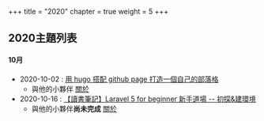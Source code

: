 +++
title = "2020"
chapter = true
weight = 5
+++

## 2020主題列表
#### 10月
* 2020-10-02 : [用 hugo 搭配 github page 打造一個自己的部落格](/2020/10/setting-github-page-with-hugo)
    + 與他的小夥伴 [關於](/2020/10/setting-github-page-with-hugo-murmur)
* 2020-10-16 : [【讀書筆記】Laravel 5 for beginner 新手道場 -- 初探&建環境](/2020/10/laravel5-book-kj-01)
    + 與他的小夥伴**尚未完成** [關於](/2020/10/laravel5-book-kj-01-murmur)